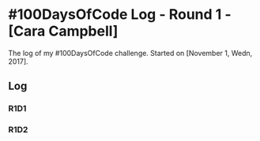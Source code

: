 # #100DaysOfCode Log - Round 1 - [Cara Campbell]

The log of my #100DaysOfCode challenge. Started on [November 1, Wedn, 2017].

## Log

### R1D1 


### R1D2
